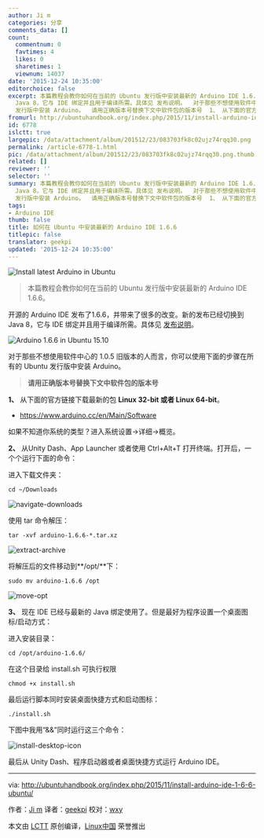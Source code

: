 ```yaml
---
author: Ji m
categories: 分享
comments_data: []
count:
  commentnum: 0
  favtimes: 4
  likes: 0
  sharetimes: 1
  viewnum: 14037
date: '2015-12-24 10:35:00'
editorchoice: false
excerpt: 本篇教程会教你如何在当前的 Ubuntu 发行版中安装最新的 Arduino IDE 1.6.6。  开源的 Arduino IDE 发布了1.6.6，并带来了很多的改变。新的发布已经切换到
  Java 8，它与 IDE 绑定并且用于编译所需。具体见 发布说明。  对于那些不想使用软件中心的 1.0.5 旧版本的人而言，你可以使用下面的步骤在所有的 Ubuntu
  发行版中安装 Arduino。  请用正确版本号替换下文中软件包的版本号  1、 从下面的官方链接下载最新的包 Linux 32-bit 或者 Linux 64-bit。  https://www.arduino.cc/en/Main/Software  如果不知道你系统的类型？进入系统设置-详
fromurl: http://ubuntuhandbook.org/index.php/2015/11/install-arduino-ide-1-6-6-ubuntu/
id: 6778
islctt: true
largepic: /data/attachment/album/201512/23/083703fk8c02ujz74rqq30.png
permalink: /article-6778-1.html
pic: /data/attachment/album/201512/23/083703fk8c02ujz74rqq30.png.thumb.jpg
related: []
reviewer: ''
selector: ''
summary: 本篇教程会教你如何在当前的 Ubuntu 发行版中安装最新的 Arduino IDE 1.6.6。  开源的 Arduino IDE 发布了1.6.6，并带来了很多的改变。新的发布已经切换到
  Java 8，它与 IDE 绑定并且用于编译所需。具体见 发布说明。  对于那些不想使用软件中心的 1.0.5 旧版本的人而言，你可以使用下面的步骤在所有的 Ubuntu
  发行版中安装 Arduino。  请用正确版本号替换下文中软件包的版本号  1、 从下面的官方链接下载最新的包 Linux 32-bit 或者 Linux 64-bit。  https://www.arduino.cc/en/Main/Software  如果不知道你系统的类型？进入系统设置-详
tags:
- Arduino IDE
thumb: false
title: 如何在 Ubuntu 中安装最新的 Arduino IDE 1.6.6
titlepic: false
translator: geekpi
updated: '2015-12-24 10:35:00'
---
```


![Install latest Arduino in Ubuntu](/data/attachment/album/201512/23/083703fk8c02ujz74rqq30.png)



> 
> 本篇教程会教你如何在当前的 Ubuntu 发行版中安装最新的 Arduino IDE 1.6.6。
> 
> 
> 


开源的 Arduino IDE 发布了1.6.6，并带来了很多的改变。新的发布已经切换到 Java 8，它与 IDE 绑定并且用于编译所需。具体见 [发布说明](https://www.arduino.cc/en/Main/ReleaseNotes)。


![Arduino 1.6.6 in Ubuntu 15.10](/data/attachment/album/201512/23/083704utct2u3ljn7g29hx.jpg)


对于那些不想使用软件中心的 1.0.5 旧版本的人而言，你可以使用下面的步骤在所有的 Ubuntu 发行版中安装 Arduino。



> 
> **请用正确版本号替换下文中软件包的版本号**
> 
> 
> 


**1、** 从下面的官方链接下载最新的包 **Linux 32-bit 或者 Linux 64-bit**。


* <https://www.arduino.cc/en/Main/Software>


如果不知道你系统的类型？进入系统设置->详细->概览。


**2、** 从Unity Dash、App Launcher 或者使用 Ctrl+Alt+T 打开终端。打开后，一个个运行下面的命令：


进入下载文件夹：



```
cd ~/Downloads

```

![navigate-downloads](/data/attachment/album/201512/23/083704bxw6fxl2ff22d68k.jpg)


使用 tar 命令解压：



```
tar -xvf arduino-1.6.6-*.tar.xz

```

![extract-archive](/data/attachment/album/201512/23/083704hxo781oay7ytztyz.jpg)


将解压后的文件移动到**/opt/**下：



```
sudo mv arduino-1.6.6 /opt

```

![move-opt](/data/attachment/album/201512/23/083705hypxpj1tjwzbj18b.jpg)


**3、** 现在 IDE 已经与最新的 Java 绑定使用了。但是最好为程序设置一个桌面图标/启动方式：


进入安装目录：



```
cd /opt/arduino-1.6.6/

```

在这个目录给 install.sh 可执行权限



```
chmod +x install.sh

```

最后运行脚本同时安装桌面快捷方式和启动图标：



```
./install.sh

```

下图中我用“&&”同时运行这三个命令：


![install-desktop-icon](/data/attachment/album/201512/23/083705xzi00mb5nxh087pk.jpg)


最后从 Unity Dash、程序启动器或者桌面快捷方式运行 Arduino IDE。




---


via: <http://ubuntuhandbook.org/index.php/2015/11/install-arduino-ide-1-6-6-ubuntu/>


作者：[Ji m](http://ubuntuhandbook.org/index.php/about/) 译者：[geekpi](https://github.com/geekpi) 校对：[wxy](https://github.com/wxy)


本文由 [LCTT](https://github.com/LCTT/TranslateProject) 原创编译，[Linux中国](https://linux.cn/) 荣誉推出